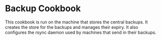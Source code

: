 # Backup Cookbook

This cookbook is run on the machine that stores the central backups. It creates
the store for the backups and manages their expiry. It also configures the rsync
daemon used by machines that send in their backups.
